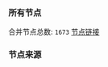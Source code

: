 ### 所有节点
合并节点总数: `1673`
[节点链接](https://raw.githubusercontent.com/rzhy1/11/master/sub/sub_merge_base64.txt)

### 节点来源